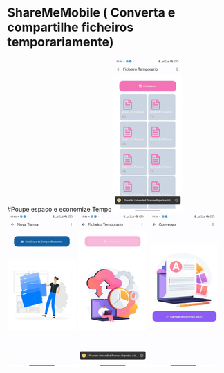 # ShareMeMobile ( Converta e compartilhe ficheiros temporariamente)
#Poupe espaco e economize Tempo
<img src="/src/screenshots/1.jpg" width="160">  <img src="/src/screenshots/2.jpg" width="160">
<img src="/src/screenshots/3.jpg" width="160"> <img src="/src/screenshots/4.jpg" width="160">  



